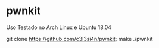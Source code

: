 # pwnkit
Uso
Testado no Arch Linux e Ubuntu 18.04

git clone https://github.com/c3l3si4n/pwnkit;
make
./pwnkit
